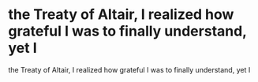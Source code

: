 # the Treaty of Altair, I realized how grateful I was to finally understand, yet I

the Treaty of Altair, I realized how grateful I was to finally understand, yet I